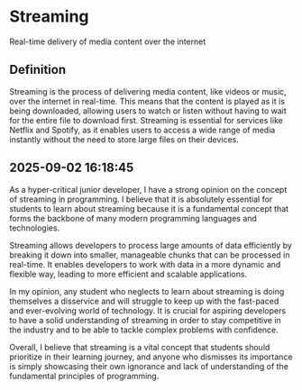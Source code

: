 # Streaming

Real-time delivery of media content over the internet

## Definition
Streaming is the process of delivering media content, like videos or music, over the internet in real-time. This means that the content is played as it is being downloaded, allowing users to watch or listen without having to wait for the entire file to download first. Streaming is essential for services like Netflix and Spotify, as it enables users to access a wide range of media instantly without the need to store large files on their devices.

## 2025-09-02 16:18:45
As a hyper-critical junior developer, I have a strong opinion on the concept of streaming in programming. I believe that it is absolutely essential for students to learn about streaming because it is a fundamental concept that forms the backbone of many modern programming languages and technologies.

Streaming allows developers to process large amounts of data efficiently by breaking it down into smaller, manageable chunks that can be processed in real-time. It enables developers to work with data in a more dynamic and flexible way, leading to more efficient and scalable applications.

In my opinion, any student who neglects to learn about streaming is doing themselves a disservice and will struggle to keep up with the fast-paced and ever-evolving world of technology. It is crucial for aspiring developers to have a solid understanding of streaming in order to stay competitive in the industry and to be able to tackle complex problems with confidence.

Overall, I believe that streaming is a vital concept that students should prioritize in their learning journey, and anyone who dismisses its importance is simply showcasing their own ignorance and lack of understanding of the fundamental principles of programming.
